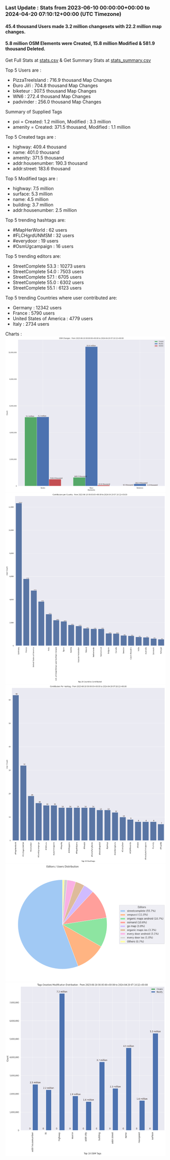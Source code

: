 ### Last Update : Stats from 2023-06-10 00:00:00+00:00 to 2024-04-20 07:10:12+00:00 (UTC Timezone)

#### 45.4 thousand Users made 3.2 million changesets with 22.2 million map changes.
#### 5.8 million OSM Elements were Created, 15.8 million Modified & 581.9 thousand Deleted.
Get Full Stats at [stats.csv](/stats/fieldmappers/Daily/stats.csv)
 & Get Summary Stats at [stats_summary.csv](/stats/fieldmappers/Daily/stats_summary.csv)

Top 5 Users are : 
- PizzaTreeIsland : 716.9 thousand Map Changes
- Đuro Jiří : 704.8 thousand Map Changes
- biketeur : 307.5 thousand Map Changes
- WN6 : 272.4 thousand Map Changes
- padvinder : 256.0 thousand Map Changes

Summary of Supplied Tags
- poi = Created: 1.2 million, Modified : 3.3 million
- amenity = Created: 371.5 thousand, Modified : 1.1 million


Top 5 Created tags are :
- highway: 409.4 thousand
- name: 401.0 thousand
- amenity: 371.5 thousand
- addr:housenumber: 190.3 thousand
- addr:street: 183.6 thousand


Top 5 Modified tags are :
- highway: 7.5 million
- surface: 5.3 million
- name: 4.5 million
- building: 3.7 million
- addr:housenumber: 2.5 million


Top 5 trending hashtags are:
- #MapHerWorld : 62 users
- #FLCHgrdUNMSM : 32 users
- #everydoor : 19 users
- #OsmUgcampaign : 16 users


Top 5 trending editors are:
- StreetComplete 53.3 : 10273 users
- StreetComplete 54.0 : 7503 users
- StreetComplete 57.1 : 6705 users
- StreetComplete 55.0 : 6302 users
- StreetComplete 55.1 : 6123 users


Top 5 trending Countries where user contributed are:
- Germany : 12342 users
- France : 5790 users
- United States of America : 4779 users
- Italy : 2734 users


 Charts : 
![Alt text](./stats_osm_changes.png) 
![Alt text](./stats_users_per_country.png) 
![Alt text](./stats_users_per_hashtag.png) 
![Alt text](./stats_editors_pie_chart.png) 
![Alt text](./stats_tags.png) 
